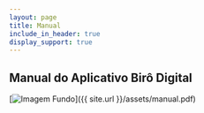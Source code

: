 ```yaml
---
layout: page
title: Manual
include_in_header: true
display_support: true
---
```


## Manual do Aplicativo Birô Digital

[![Imagem Fundo](https://www.biro.digital/assets/downloadmanual.jpg)]({{ site.url }}/assets/manual.pdf)
